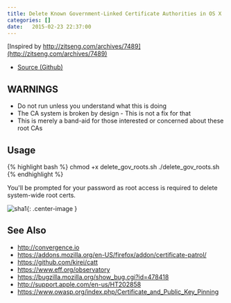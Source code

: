 ```yaml
---
title: Delete Known Government-Linked Certificate Authorities in OS X
categories: []
date:   2015-02-23 22:37:00
---
```


[Inspired by http://zitseng.com/archives/7489](http://zitseng.com/archives/7489)

* [Source (Github)](https://github.com/sammcj/delete-unknown-root-ca)

## WARNINGS

* Do not run unless you understand what this is doing
* The CA system is broken by design - This is not a fix for that
* This is merely a band-aid for those interested or concerned about these root CAs
<!--more-->

## Usage

{% highlight bash %}
chmod +x delete_gov_roots.sh
./delete_gov_roots.sh
{% endhighlight %}

You'll be prompted for your password as root access is required to delete system-wide root certs.

![sha1](https://cloud.githubusercontent.com/assets/862951/6326428/a261ae24-bba5-11e4-9f69-5aeb36257077.png){: .center-image }

## See Also

* http://convergence.io
* https://addons.mozilla.org/en-US/firefox/addon/certificate-patrol/
* https://github.com/kirei/catt
* https://www.eff.org/observatory
* https://bugzilla.mozilla.org/show_bug.cgi?id=478418
* http://support.apple.com/en-us/HT202858
* https://www.owasp.org/index.php/Certificate_and_Public_Key_Pinning